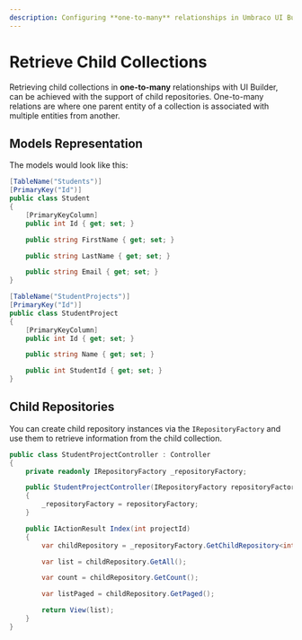 ```yaml
---
description: Configuring **one-to-many** relationships in Umbraco UI Builder, the backoffice UI builder for Umbraco.
---
```


# Retrieve Child Collections

Retrieving child collections in **one-to-many** relationships with UI Builder, can be achieved with the support of child repositories. One-to-many relations are where one parent entity of a collection is associated with multiple entities from another.

## Models Representation

The models would look like this:

```csharp
[TableName("Students")]
[PrimaryKey("Id")]
public class Student
{
    [PrimaryKeyColumn]
    public int Id { get; set; }

    public string FirstName { get; set; }

    public string LastName { get; set; }

    public string Email { get; set; }
}
```

```csharp
[TableName("StudentProjects")]
[PrimaryKey("Id")]
public class StudentProject
{
    [PrimaryKeyColumn]
    public int Id { get; set; }

    public string Name { get; set; }

    public int StudentId { get; set; }
}
```

## Child Repositories

You can create child repository instances via the `IRepositoryFactory` and use them to retrieve information from the child collection.

```csharp
public class StudentProjectController : Controller
{
    private readonly IRepositoryFactory _repositoryFactory;

    public StudentProjectController(IRepositoryFactory repositoryFactory)
    {
        _repositoryFactory = repositoryFactory;
    }

    public IActionResult Index(int projectId)
    {
        var childRepository = _repositoryFactory.GetChildRepository<int, StudentProject, int>(projectId);

        var list = childRepository.GetAll();

        var count = childRepository.GetCount();

        var listPaged = childRepository.GetPaged();

        return View(list);
    }
}
```
